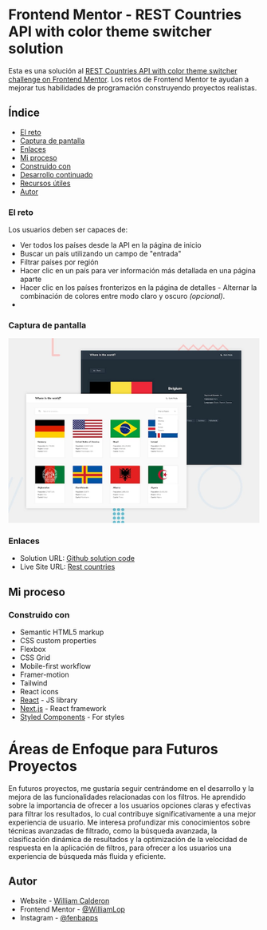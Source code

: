 # Frontend Mentor - REST Countries API with color theme switcher solution

Esta es una solución al [REST Countries API with color theme switcher challenge on Frontend Mentor](https://www.frontendmentor.io/challenges/rest-countries-api-with-color-theme-switcher-5cacc469fec04111f7b848ca). Los retos de Frontend Mentor te ayudan a mejorar tus habilidades de programación construyendo proyectos realistas. 

## Índice

- [El reto](#el-reto)
- [Captura de pantalla](#captura-de-pantalla)
- [Enlaces](#enlances)
- [Mi proceso](#mi-proceso)
- [Construido con](#construido-con) 
- [Desarrollo continuado](#desarrollo-continuado)
- [Recursos útiles](#recursos-utiles)
- [Autor](#autor) 

### El reto

Los usuarios deben ser capaces de:

- Ver todos los países desde la API en la página de inicio
- Buscar un país utilizando un campo de "entrada"
- Filtrar países por región
- Hacer clic en un país para ver información más detallada en una página aparte
- Hacer clic en los países fronterizos en la página de detalles - Alternar la combinación de colores entre modo claro y oscuro *(opcional)*.
- 
### Captura de pantalla

![Countries API](desktop-preview.jpg)

### Enlaces

- Solution URL: [Github solution code](https://github.com/WilliamLop/rest-contries-api.git)
- Live Site URL: [Rest countries](https://contriesword.netlify.app/)

## Mi proceso

### Construido con

- Semantic HTML5 markup
- CSS custom properties
- Flexbox
- CSS Grid
- Mobile-first workflow
- Framer-motion
- Tailwind
- React icons
- [React](https://reactjs.org/) - JS library
- [Next.js](https://nextjs.org/) - React framework
- [Styled Components](https://styled-components.com/) - For styles


# Áreas de Enfoque para Futuros Proyectos

En futuros proyectos, me gustaría seguir centrándome en el desarrollo y la mejora de las funcionalidades relacionadas con los filtros. He aprendido sobre la importancia de ofrecer a los usuarios opciones claras y efectivas para filtrar los resultados, lo cual contribuye significativamente a una mejor experiencia de usuario. Me interesa profundizar mis conocimientos sobre técnicas avanzadas de filtrado, como la búsqueda avanzada, la clasificación dinámica de resultados y la optimización de la velocidad de respuesta en la aplicación de filtros, para ofrecer a los usuarios una experiencia de búsqueda más fluida y eficiente.


## Autor

- Website - [William Calderon](https://porfoliowilliamcl.netlify.app/)
- Frontend Mentor - [@WilliamLop](https://www.frontendmentor.io/profile/WilliamLop)
- Instagram - [@fenbapps](https://www.instagram.com/fenbapps/)


